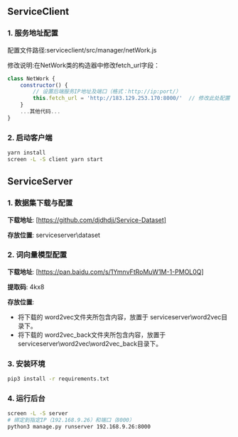## ServiceClient
### 1. 服务地址配置
配置文件路径:serviceclient/src/manager/netWork.js

修改说明:在NetWork类的构造器中修改fetch_url字段：
```javascript
class NetWork {
    constructor() {
        // 设置后端服务IP地址及端口（格式：http://ip:port/）
        this.fetch_url = 'http://183.129.253.170:8000/'  // 修改此处配置
    }
    ...其他代码...
}
```

### 2. 启动客户端
```bash
yarn install
screen -L -S client yarn start
```

## ServiceServer
### 1. 数据集下载与配置
**下载地址**: [https://github.com/djdhdjj/Service-Dataset]

**存放位置**: serviceserver\dataset

### 2. 词向量模型配置
**下载地址**: [https://pan.baidu.com/s/1YmnvFtRoMuW1M-1-PMOL0Q]

**提取码**: 4kx8 

**存放位置**: 
- 将下载的 word2vec文件夹所包含内容，放置于 serviceserver\word2vec目录下。
- 将下载的 word2vec_back文件夹所包含内容，放置于 serviceserver\word2vec\word2vec_back目录下。
### 3. 安装环境
```bash
pip3 install -r requirements.txt
```

### 4. 运行后台
```bash
screen -L -S server 
# 绑定到指定IP（192.168.9.26）和端口（8000）
python3 manage.py runserver 192.168.9.26:8000
```

